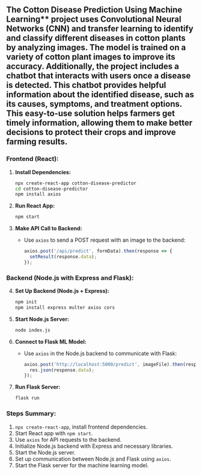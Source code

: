 ## The Cotton Disease Prediction Using Machine Learning** project uses Convolutional Neural Networks (CNN) and transfer learning to identify and classify different diseases in cotton plants by analyzing images. The model is trained on a variety of cotton plant images to improve its accuracy. Additionally, the project includes a chatbot that interacts with users once a disease is detected. This chatbot provides helpful information about the identified disease, such as its causes, symptoms, and treatment options. This easy-to-use solution helps farmers get timely information, allowing them to make better decisions to protect their crops and improve farming results.

### Frontend (React):
1. **Install Dependencies:**
   ```bash
   npx create-react-app cotton-disease-predictor
   cd cotton-disease-predictor
   npm install axios
   ```

2. **Run React App:**
   ```bash
   npm start
   ```

3. **Make API Call to Backend:**
   - Use `axios` to send a POST request with an image to the backend:
     ```javascript
     axios.post('/api/predict', formData).then(response => {
       setResult(response.data);
     });
     ```

### Backend (Node.js with Express and Flask):
4. **Set Up Backend (Node.js + Express):**
   ```bash
   npm init
   npm install express multer axios cors
   ```

5. **Start Node.js Server:**
   ```bash
   node index.js
   ```

6. **Connect to Flask ML Model:**
   - Use `axios` in the Node.js backend to communicate with Flask:
     ```javascript
     axios.post('http://localhost:5000/predict', imageFile).then(response => {
       res.json(response.data);
     });
     ```

7. **Run Flask Server:**
   ```bash
   flask run
   ```

### Steps Summary:
1. `npx create-react-app`, install frontend dependencies.
2. Start React app with `npm start`.
3. Use `axios` for API requests to the backend.
4. Initialize Node.js backend with Express and necessary libraries.
5. Start the Node.js server.
6. Set up communication between Node.js and Flask using `axios`.
7. Start the Flask server for the machine learning model.
